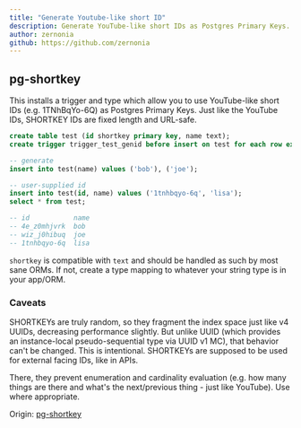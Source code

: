 ```yaml
---
title: "Generate Youtube-like short ID"
description: Generate YouTube-like short IDs as Postgres Primary Keys.
author: zernonia
github: https://github.com/zernonia
---
```


## pg-shortkey

This installs a trigger and type which allow you to use YouTube-like short IDs (e.g. 1TNhBqYo-6Q) as Postgres Primary Keys. Just like the YouTube IDs, SHORTKEY IDs are fixed length and URL-safe.

```sql
create table test (id shortkey primary key, name text);
create trigger trigger_test_genid before insert on test for each row execute procedure shortkey_generate();

-- generate
insert into test(name) values ('bob'), ('joe');

-- user-supplied id
insert into test(id, name) values ('1tnhbqyo-6q', 'lisa');
select * from test;

-- id           name
-- 4e_z0mhjvrk  bob
-- wiz_j0hibuq  joe
-- 1tnhbqyo-6q  lisa
```

`shortkey` is compatible with `text` and should be handled as such by most sane ORMs. If not, create a type mapping to whatever your string type is in your app/ORM.

### Caveats

SHORTKEYs are truly random, so they fragment the index space just like v4 UUIDs, decreasing performance slightly. But unlike UUID (which provides an instance-local pseudo-sequential type via UUID v1 MC), that behavior can't be changed. This is intentional. SHORTKEYs are supposed to be used for external facing IDs, like in APIs.

There, they prevent enumeration and cardinality evaluation (e.g. how many things are there and what's the next/previous thing - just like YouTube). Use where appropriate.

Origin: [pg-shortkey](https://github.com/turbo/pg-shortkey)
